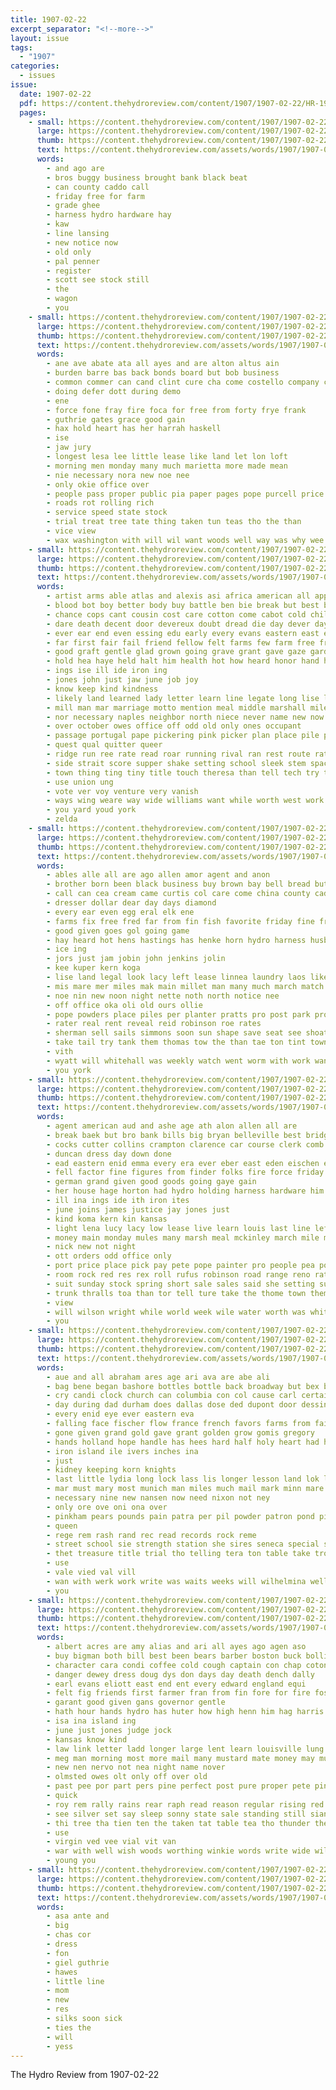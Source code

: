 ```yaml
---
title: 1907-02-22
excerpt_separator: "<!--more-->"
layout: issue
tags:
  - "1907"
categories:
  - issues
issue:
  date: 1907-02-22
  pdf: https://content.thehydroreview.com/content/1907/1907-02-22/HR-1907-02-22.pdf
  pages:
    - small: https://content.thehydroreview.com/content/1907/1907-02-22/small/HR-1907-02-22-01.jpg
      large: https://content.thehydroreview.com/content/1907/1907-02-22/large/HR-1907-02-22-01.jpg
      thumb: https://content.thehydroreview.com/content/1907/1907-02-22/thumbnails/HR-1907-02-22-01.jpg
      text: https://content.thehydroreview.com/assets/words/1907/1907-02-22/HR-1907-02-22-01.txt
      words:
        - and ago are
        - bros buggy business brought bank black beat
        - can county caddo call
        - friday free for farm
        - grade ghee
        - harness hydro hardware hay
        - kaw
        - line lansing
        - new notice now
        - old only
        - pal penner
        - register
        - scott see stock still
        - the
        - wagon
        - you
    - small: https://content.thehydroreview.com/content/1907/1907-02-22/small/HR-1907-02-22-02.jpg
      large: https://content.thehydroreview.com/content/1907/1907-02-22/large/HR-1907-02-22-02.jpg
      thumb: https://content.thehydroreview.com/content/1907/1907-02-22/thumbnails/HR-1907-02-22-02.jpg
      text: https://content.thehydroreview.com/assets/words/1907/1907-02-22/HR-1907-02-22-02.txt
      words:
        - ane ave abate ata all ayes and are alton altus ain
        - burden barre bas back bonds board but bob business
        - common commer can cand clint cure cha come costello company cruce crow
        - doing defer dott during demo
        - ene
        - force fone fray fire foca for free from forty frye frank
        - guthrie gates grace good gain
        - hax hold heart has her harrah haskell
        - ise
        - jaw jury
        - longest lesa lee little lease like land let lon loft
        - morning men monday many much marietta more made mean
        - nie necessary nora new noe nee
        - only okie office over
        - people pass proper public pia paper pages pope purcell price purchase plan pany
        - roads rot rolling rich
        - service speed state stock
        - trial treat tree tate thing taken tun teas tho the than
        - vice view
        - wax washington with will wil want woods well way was why wee
    - small: https://content.thehydroreview.com/content/1907/1907-02-22/small/HR-1907-02-22-03.jpg
      large: https://content.thehydroreview.com/content/1907/1907-02-22/large/HR-1907-02-22-03.jpg
      thumb: https://content.thehydroreview.com/content/1907/1907-02-22/thumbnails/HR-1907-02-22-03.jpg
      text: https://content.thehydroreview.com/assets/words/1907/1907-02-22/HR-1907-02-22-03.txt
      words:
        - artist arms able atlas and alexis asi africa american all app ago are age ander alm ane abide aud arthur
        - blood bot boy better body buy battle ben bie break but best business began born banker box bent both back bers berth bring ber bet bis broad black been boat
        - chance cops cant cousin cost care cotton come cabot cold child coo county courage cure con character can consul change conte case coop cause cam course carver cool chair city credit cheap came cler chose certain clear call
        - dare death decent door devereux doubt dread die day dever days downs during denmark donovan done dinner dim doing duty demand does down date davis
        - ever ear end even essing edu early every evans eastern east ean else england
        - far first fair fail friend fellow felt farms few farm free front fin forget friendly foot frobish ference friends folks famous fine france fare fetter field fingers for full found filter from
        - good graft gentle glad grown going grave grant gave gaze garden gone greely grip general grand grapevine grain gee given getting
        - hold hea haye held halt him health hot how heard honor hand henry had heart has hard hey hair hunts house hope hurry hood habit her honesty home hut hen hands husband human hudson
        - ings ise ill ide iron ing
        - jones john just jaw june job joy
        - know keep kind kindness
        - likely land learned lady letter learn line legate long lise life lawyer less labor lion lands law large lon left lancaster like late luck lincoln luckas live low let look little last later laws
        - mill man mar marriage motto mention meal middle marshall mile mine might matter mon mix may manner mai made must mighty merica most miss memory marry market mustache main meredith more mea men mirth mat mountain million money maga marian much method many moni
        - nor necessary naples neighbor north niece never name new now nun news not nicholson
        - over october owes office off odd old only ones occupant
        - passage portugal pape pickering pink picker plan place pile prey poor pull price power pay pass part peo pos promise post pretty pleasure ports present people pick process per past
        - quest qual quitter queer
        - ridge run ree rate read roar running rival ran rest route rather real
        - side strait score supper shake setting school sleek stem space sister soon stand strong seed sat shall set sand seems sons seaman smaller seem sells she show said still shelter study square short small sot six shows state self send stride such supply sticker starch say smith seri strain steamer stick sho see settle search severe safe sich
        - town thing ting tiny title touch theresa than tell tech try tray tam them treat tat take talk then thi thad thousand tee towns taken troy the trial tak too ton ture track tse tun till tune
        - use union ung
        - vote ver voy venture very vanish
        - ways wing weare way wide williams want while worth west work western wander well wood ware william walks wil weak won wall watch was with weekly worthy world walk winning will write
        - you yard youd york
        - zelda
    - small: https://content.thehydroreview.com/content/1907/1907-02-22/small/HR-1907-02-22-04.jpg
      large: https://content.thehydroreview.com/content/1907/1907-02-22/large/HR-1907-02-22-04.jpg
      thumb: https://content.thehydroreview.com/content/1907/1907-02-22/thumbnails/HR-1907-02-22-04.jpg
      text: https://content.thehydroreview.com/assets/words/1907/1907-02-22/HR-1907-02-22-04.txt
      words:
        - ables alle all are ago allen amor agent and anon
        - brother born been black business buy brown bay bell bread but best bradley brood ballard bunch barber broadway bryan bridgeport brand bandy borne breck
        - call can cea cream came curtis col care come china county caddo cee coo canton colt cattle cant cutting city
        - dresser dollar dear day days diamond
        - every ear even egg eral elk ene
        - farms fix free fred far from fin fish favorite friday fine fresh for felton farm
        - good given goes gol going game
        - hay heard hot hens hastings has henke horn hydro harness husband hess homa heer house hart hinton how head
        - ice ing
        - jors just jam jobin john jenkins jolin
        - kee kuper kern koga
        - lise land legal look lacy left lease linnea laundry laos like line lunch lem loi lay life last little loan loss
        - mis mare mer miles mak main millet man many much march match morning money
        - noe nin new noon night nette noth north notice nee
        - off office oka oli old ours ollie
        - pope powders place piles per planter pratts pro post park proper pounds pay poland por past public
        - rater real rent reveal reid robinson roe rates
        - sherman sell sails simmons soon sun shape save seat see shoats stock special sat sal standard south stalk sunday sese stack saa spring sale siew street surgeon sickles sad such
        - take tail try tank them thomas tow the than tae ton tint towns
        - vith
        - wyatt will whitehall was weekly watch went worm with work want wedo wynne wee weatherford week
        - you york
    - small: https://content.thehydroreview.com/content/1907/1907-02-22/small/HR-1907-02-22-05.jpg
      large: https://content.thehydroreview.com/content/1907/1907-02-22/large/HR-1907-02-22-05.jpg
      thumb: https://content.thehydroreview.com/content/1907/1907-02-22/thumbnails/HR-1907-02-22-05.jpg
      text: https://content.thehydroreview.com/assets/words/1907/1907-02-22/HR-1907-02-22-05.txt
      words:
        - agent american aud and ashe age ath alon allen all are
        - break baek but bro bank bills big bryan belleville best bridge boyle bros breckenridge brother box business bus been buy bring briggs barnes
        - cocks cutter collins crampton clarence car course clerk comb case cousins call col come card can county custer caddo church city cat
        - duncan dress day down done
        - ead eastern enid emma every era ever eber east eden eischen eral
        - fell factor fine figures from finder folks fire force friday farms flag for field fam farmer farm fred few
        - german grand given good goods going gaye gain
        - her house hage horton had hydro holding harness hardware him hatcher hinton hones hafer hoyt hour hen head hava home has
        - ill ina ings ide ith iron ites
        - june joins james justice jay jones just
        - kind koma kern kin kansas
        - light lena lucy lacy low lease live learn louis last line left loan larger
        - money main monday mules many marsh meal mckinley march mile myers mcvey mer moral miller mule much morning missouri miss moore man mansell made most mayme
        - nick new not night
        - ott orders odd office only
        - port price place pick pay pete pope painter pro people pea poe
        - room rock red res rex roll rufus robinson road range reno rate
        - suit sunday stock spring short sale sales said she setting sult street school standard savage sam six show square sims set south store spiker seen saturday see sell solas stay sprague stalk
        - trunk thralls toa than tor tell ture take the thome town them try
        - view
        - will wilson wright while world week wile water worth was whit wood want woods with wire weatherford white west watch weight
        - you
    - small: https://content.thehydroreview.com/content/1907/1907-02-22/small/HR-1907-02-22-06.jpg
      large: https://content.thehydroreview.com/content/1907/1907-02-22/large/HR-1907-02-22-06.jpg
      thumb: https://content.thehydroreview.com/content/1907/1907-02-22/thumbnails/HR-1907-02-22-06.jpg
      text: https://content.thehydroreview.com/assets/words/1907/1907-02-22/HR-1907-02-22-06.txt
      words:
        - aue and all abraham ares age ari ava are abe ali
        - bag bene began bashore bottles bottle back broadway but bex baby baldwin bas bear bia big been
        - cry candi clock church can columbia con col cause carl certain cana cold comment christ city common count cure
        - day during dad durham does dallas dose ded dupont door dessin dec
        - every enid eye ever eastern eva
        - falling face fischer flow france french favors farms from fail fand floor for froning fin far few free
        - gone given grand gold gave grant golden grow gomis gregory
        - hands holland hope handle has hees hard half holy heart had hooper hain home
        - iron island ile ivers inches ina
        - just
        - kidney keeping korn knights
        - last little lydia long lock lass lis longer lesson land lok living lindsey las leach
        - mar must mary most munich man miles much mail mark minn mare more meena
        - necessary nine new nansen now need nixon not ney
        - only ore ove oni ona over
        - pinkham pears pounds pain patra per pil powder patron pond pim piano people price pope
        - queen
        - rege rem rash rand rec read records rock reme
        - street school sie strength station she sires seneca special state saad session sweet sous slee stove standing such sick starch sone sho songer stick send sewing six short star small square smith save sonday
        - thet treasure title trial tho telling tera ton table take trom tomlinson texas tess tale than tenn tron try tax thea ten the tasto too test
        - use
        - vale vied val vill
        - wan with werk work write was waits weeks will wilhelmina well wien walk weak wires wil wheat world wales water wine wire
        - you
    - small: https://content.thehydroreview.com/content/1907/1907-02-22/small/HR-1907-02-22-07.jpg
      large: https://content.thehydroreview.com/content/1907/1907-02-22/large/HR-1907-02-22-07.jpg
      thumb: https://content.thehydroreview.com/content/1907/1907-02-22/thumbnails/HR-1907-02-22-07.jpg
      text: https://content.thehydroreview.com/assets/words/1907/1907-02-22/HR-1907-02-22-07.txt
      words:
        - albert acres are amy alias and ari all ayes ago agen aso
        - buy bigman both bill best been bears barber boston buck bolling bates but buyer bread bake body blood begun box
        - character cara condi coffee cold cough captain con chap coton cant chesebrough camp company cure
        - danger dewey dress doug dys don days day death dench dally
        - earl evans eliott east end ent every edward england equi
        - felt fig friends first farmer fran from fin fore for fire foster forth favorite forty
        - garant good given gans governor gentle
        - hath hour hands hydro has huter how high henn him hag harris homer her
        - isa ina island ing
        - june just jones judge jock
        - kansas know kind
        - law link letter ladd longer large lent learn louisville lung lao lead long label
        - meg man morning most more mail many mustard mate money may much mor mask method mond maine made
        - new nen nervo not nea night name nover
        - olmsted owes olt only off over old
        - past pee por part pers pine perfect post pure proper pete pinch pint price pain piles present
        - quick
        - roy rem rally rains rear raph read reason regular rising red rose rings reno rock
        - see silver set say sleep sonny state sale standing still sian small seth sterling sour show sous sil seal sliver standard slater subject sch smart stand strike sick supply
        - thi tree tha tien ten the taken tat table tea tho thunder them times take till
        - use
        - virgin ved vee vial vit van
        - war with well wish woods worthing winkie words write wide wilt will while wil white water world work
        - young you
    - small: https://content.thehydroreview.com/content/1907/1907-02-22/small/HR-1907-02-22-08.jpg
      large: https://content.thehydroreview.com/content/1907/1907-02-22/large/HR-1907-02-22-08.jpg
      thumb: https://content.thehydroreview.com/content/1907/1907-02-22/thumbnails/HR-1907-02-22-08.jpg
      text: https://content.thehydroreview.com/assets/words/1907/1907-02-22/HR-1907-02-22-08.txt
      words:
        - asa ante and
        - big
        - chas cor
        - dress
        - fon
        - giel guthrie
        - hawes
        - little line
        - mom
        - new
        - res
        - silks soon sick
        - ties the
        - will
        - yess
---
```


The Hydro Review from 1907-02-22

<!--more-->

